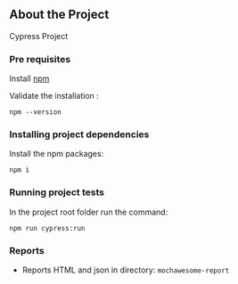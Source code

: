 ## About the Project ##

Cypress Project 

### Pre requisites ###
Install [npm](https://www.npmjs.com/)

Validate the installation :
```shell
npm --version
```

### Installing project dependencies ###
Install the npm packages:
```shell
npm i
```

### Running project tests ###
In the project root folder run the command:
```shell
npm run cypress:run
```

### Reports ###

- Reports HTML and json in directory: ```mochawesome-report```
